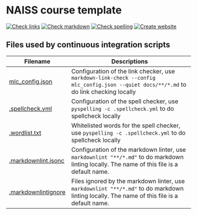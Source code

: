 # NAISS course template

<!-- markdownlint-disable MD013 --><!-- Badges cannot be split up over lines, hence will break 80 characters per line -->

[![Check links](https://github.com/UPPMAX/naiss_course_template/actions/workflows/check_links.yaml/badge.svg?branch=main)](https://github.com/UPPMAX/naiss_course_template/actions/workflows/check_links.yaml)
[![Check markdown](https://github.com/UPPMAX/naiss_course_template/actions/workflows/check_markdown.yaml/badge.svg?branch=main)](https://github.com/UPPMAX/naiss_course_template/actions/workflows/check_markdown.yaml)
[![Check spelling](https://github.com/UPPMAX/naiss_course_template/actions/workflows/check_spelling.yaml/badge.svg?branch=main)](https://github.com/UPPMAX/naiss_course_template/actions/workflows/check_spelling.yaml)
[![Create website](https://github.com/UPPMAX/naiss_course_template/actions/workflows/create_website.yaml/badge.svg?branch=main)](https://github.com/UPPMAX/naiss_course_template/actions/workflows/create_website.yaml)

<!-- markdownlint-enable MD013 -->



## Files used by continuous integration scripts

<!-- markdownlint-disable MD013 --><!-- Tables cannot be split up over lines, hence will break 80 characters per line -->

Filename                              |Descriptions
--------------------------------------|--------------------------------------------------------------------------------------------------------------------------------------
[mlc_config.json](mlc_config.json)    |Configuration of the link checker, use `markdown-link-check --config mlc_config.json --quiet docs/**/*.md` to do link checking locally
[.spellcheck.yml](.spellcheck.yml)    |Configuration of the spell checker, use `pyspelling -c .spellcheck.yml` to do spellcheck locally
[.wordlist.txt](.wordlist.txt)        |Whitelisted words for the spell checker, use `pyspelling -c .spellcheck.yml` to do spellcheck locally
[.markdownlint.jsonc](.markdownlint.jsonc)|Configuration of the markdown linter, use `markdownlint "**/*.md"` to do markdown linting locally. The name of this file is a default name.
[.markdownlintignore](.markdownlintignore)|Files ignored by the markdown linter, use `markdownlint "**/*.md"` to do markdown linting locally. The name of this file is a default name.

<!-- markdownlint-enable MD013 -->
